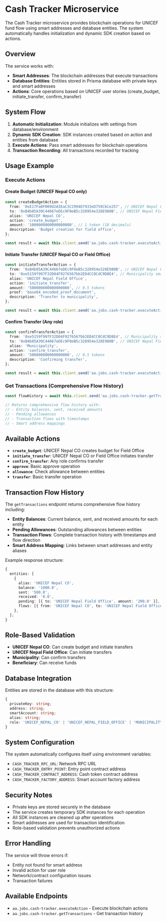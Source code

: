 # Cash Tracker Microservice

The Cash Tracker microservice provides blockchain operations for UNICEF fund flow using smart addresses and database entities. The system automatically handles initialization and dynamic SDK creation based on actions.

## Overview

The service works with:

- **Smart Addresses**: The blockchain addresses that execute transactions
- **Database Entities**: Entities stored in Prisma database with private keys and smart addresses
- **Actions**: Core operations based on UNICEF user stories (create_budget, initiate_transfer, confirm_transfer)

## System Flow

1. **Automatic Initialization**: Module initializes with settings from database/environment
2. **Dynamic SDK Creation**: SDK instances created based on action and entities from database
3. **Execute Actions**: Pass smart addresses for blockchain operations
4. **Transaction Recording**: All transactions recorded for tracking

## Usage Example

### Execute Actions

#### Create Budget (UNICEF Nepal CO only)

```typescript
const createBudgetAction = {
  from: '0xE17Fa0F009d2A3EaC3C2994D7933eD759CbCe257', // UNICEF Nepal CO smart address
  to: '0xB4b85A39C44667eDEc9F0eB5c328954e328E980B', // UNICEF Nepal Field Office smart address
  alias: 'UNICEF Nepal CO',
  action: 'create_budget',
  amount: '1000000000000000000', // 1 token (18 decimals)
  description: 'Budget creation for field office',
};

const result = await this.client.send('aa.jobs.cash-tracker.executeAction', createBudgetAction);
```

#### Initiate Transfer (UNICEF Nepal CO or Field Office)

```typescript
const initiateTransferAction = {
  from: '0xB4b85A39C44667eDEc9F0eB5c328954e328E980B', // UNICEF Nepal Field Office smart address
  to: '0xe5159f997F32D04F9276567bb2ED4CC0CdC9D8E4', // Municipality smart address
  alias: 'UNICEF Nepal Field Office',
  action: 'initiate_transfer',
  amount: '500000000000000000', // 0.5 tokens
  proof: 'base64_encoded_proof_document',
  description: 'Transfer to municipality',
};

const result = await this.client.send('aa.jobs.cash-tracker.executeAction', initiateTransferAction);
```

#### Confirm Transfer (Any role)

```typescript
const confirmTransferAction = {
  from: '0xe5159f997F32D04F9276567bb2ED4CC0CdC9D8E4', // Municipality smart address
  to: '0xB4b85A39C44667eDEc9F0eB5c328954e328E980B', // UNICEF Nepal Field Office smart address
  alias: 'Municipality',
  action: 'confirm_transfer',
  amount: '500000000000000000', // 0.5 tokens
  description: 'Confirming transfer',
};

const result = await this.client.send('aa.jobs.cash-tracker.executeAction', confirmTransferAction);
```

### Get Transactions (Comprehensive Flow History)

```typescript
const flowHistory = await this.client.send('aa.jobs.cash-tracker.getTransactions');

// Returns comprehensive flow history with:
// - Entity balances, sent, received amounts
// - Pending allowances
// - Transaction flows with timestamps
// - Smart address mappings
```

## Available Actions

- **`create_budget`**: UNICEF Nepal CO creates budget for Field Office
- **`initiate_transfer`**: UNICEF Nepal CO or Field Office initiates transfer
- **`confirm_transfer`**: Any role confirms transfer
- **`approve`**: Basic approve operation
- **`allowance`**: Check allowance between entities
- **`transfer`**: Basic transfer operation

## Transaction Flow History

The `getTransactions` endpoint returns comprehensive flow history including:

- **Entity Balances**: Current balance, sent, and received amounts for each entity
- **Pending Allowances**: Outstanding allowances between entities
- **Transaction Flows**: Complete transaction history with timestamps and flow direction
- **Smart Address Mapping**: Links between smart addresses and entity aliases

Example response structure:

```typescript
{
  entities: [
    {
      alias: 'UNICEF Nepal CO',
      balance: '1000.0',
      sent: '500.0',
      received: '0.0',
      pending: [{ to: 'UNICEF Nepal Field Office', amount: '200.0' }],
      flows: [{ from: 'UNICEF Nepal CO', to: 'UNICEF Nepal Field Office', amount: '300.0', type: 'sent' }],
    },
  ];
}
```

## Role-Based Validation

- **UNICEF Nepal CO**: Can create budget and initiate transfers
- **UNICEF Nepal Field Office**: Can initiate transfers
- **Municipality**: Can confirm transfers
- **Beneficiary**: Can receive funds

## Database Integration

Entities are stored in the database with this structure:

```typescript
{
  privateKey: string;
  address: string;
  smartAccount: string;
  alias: string;
  role: 'UNICEF_NEPAL_CO' | 'UNICEF_NEPAL_FIELD_OFFICE' | 'MUNICIPALITY' | 'BENEFICIARY';
}
```

## System Configuration

The system automatically configures itself using environment variables:

- `CASH_TRACKER_RPC_URL`: Network RPC URL
- `CASH_TRACKER_ENTRY_POINT`: Entry point contract address
- `CASH_TRACKER_CONTRACT_ADDRESS`: Cash token contract address
- `CASH_TRACKER_FACTORY_ADDRESS`: Smart account factory address

## Security Notes

- Private keys are stored securely in the database
- The service creates temporary SDK instances for each operation
- All SDK instances are cleaned up after operations
- Smart addresses are used for transaction identification
- Role-based validation prevents unauthorized actions

## Error Handling

The service will throw errors if:

- Entity not found for smart address
- Invalid action for user role
- Network/contract configuration issues
- Transaction failures

## Available Endpoints

- `aa.jobs.cash-tracker.executeAction` - Execute blockchain actions
- `aa.jobs.cash-tracker.getTransactions` - Get transaction history
